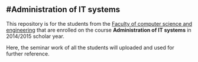 #Administration of IT systems
----------

This repository is for the students from the [Faculty of computer science and engineering](http://finki.ukim.mk/mk/home) that are enrolled on the course **Administration of IT systems** in 2014/2015 scholar year.

Here, the seminar work of all the students will uploaded and used for further reference.